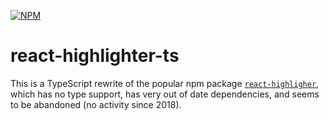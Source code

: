 [![NPM](https://nodei.co/npm/react-highlighter-ts.png)](https://npmjs.org/package/react-highlighter-ts)

# react-highlighter-ts
This is a TypeScript rewrite of the popular npm package
[`react-highligher`](https://github.com/helior/react-highlighter), which has no
type support, has very out of date dependencies, and seems to be abandoned (no
activity since 2018).

